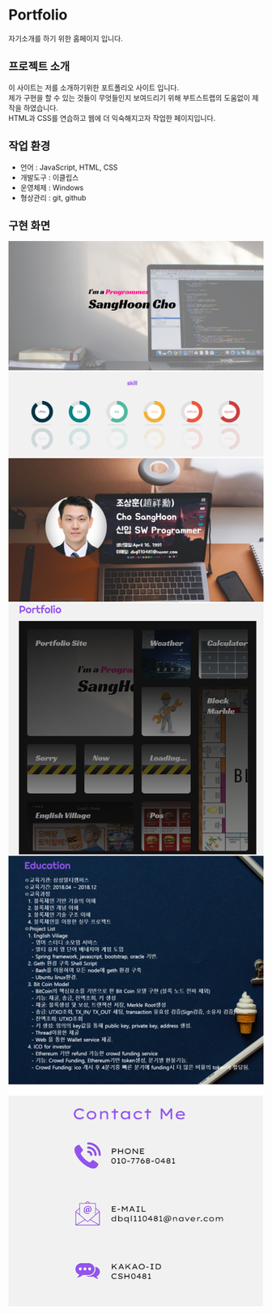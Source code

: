# Portfolio
자기소개를 하기 위한 홈페이지 입니다.

## 프로젝트 소개
이 사이트는 저를 소개하기위한 포트폴리오 사이트 입니다.<br>
제가 구현을 할 수 있는 것들이 무엇들인지 보여드리기 위해 부트스트랩의 도움없이 제작을 하였습니다.<br>
HTML과 CSS를 연습하고 웹에 더 익숙해지고자 작업한 페이지입니다.

## 작업 환경
- 언어 : JavaScript, HTML, CSS
- 개발도구 : 이클립스
- 운영체제 : Windows
- 형상관리 : git, github

## 구현 화면
![](img/1.png)
![](img/2.png)
![](img/3.png)
![](img/4.png)
![](img/5.png)
![](img/6.png)
